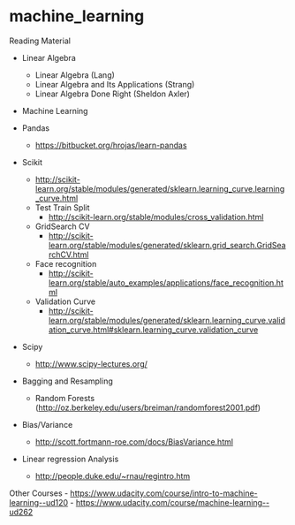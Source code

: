 # machine_learning

Reading Material
 - Linear Algebra
    - Linear Algebra (Lang)
    - Linear Algebra and Its Applications (Strang)
    - Linear Algebra Done Right (Sheldon Axler)
 - Machine Learning
 - Pandas
    - https://bitbucket.org/hrojas/learn-pandas
 - Scikit
    - http://scikit-learn.org/stable/modules/generated/sklearn.learning_curve.learning_curve.html
    - Test Train Split
        - http://scikit-learn.org/stable/modules/cross_validation.html
    - GridSearch CV
        - http://scikit-learn.org/stable/modules/generated/sklearn.grid_search.GridSearchCV.html
    - Face recognition
        - http://scikit-learn.org/stable/auto_examples/applications/face_recognition.html
    - Validation Curve
        - http://scikit-learn.org/stable/modules/generated/sklearn.learning_curve.validation_curve.html#sklearn.learning_curve.validation_curve

 - Scipy
    - http://www.scipy-lectures.org/
 - Bagging and Resampling
    - Random Forests (http://oz.berkeley.edu/users/breiman/randomforest2001.pdf)
 - Bias/Variance
    - http://scott.fortmann-roe.com/docs/BiasVariance.html
 - Linear regression Analysis
    - http://people.duke.edu/~rnau/regintro.htm

Other Courses
    - https://www.udacity.com/course/intro-to-machine-learning--ud120
    - https://www.udacity.com/course/machine-learning--ud262
